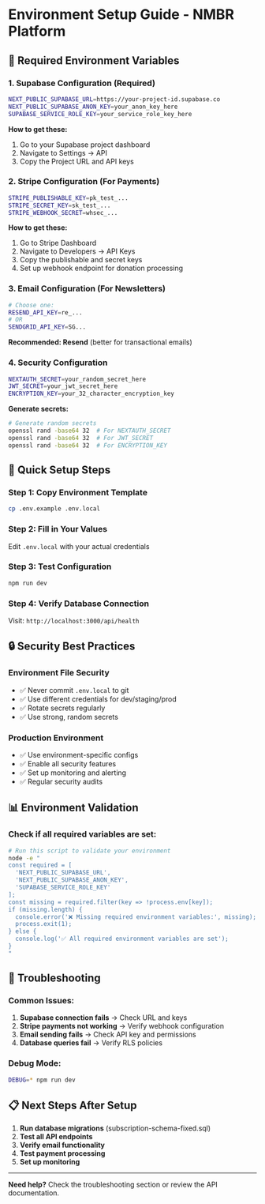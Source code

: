 # Environment Setup Guide - NMBR Platform

## 🔧 **Required Environment Variables**

### **1. Supabase Configuration (Required)**
```bash
NEXT_PUBLIC_SUPABASE_URL=https://your-project-id.supabase.co
NEXT_PUBLIC_SUPABASE_ANON_KEY=your_anon_key_here
SUPABASE_SERVICE_ROLE_KEY=your_service_role_key_here
```

**How to get these:**
1. Go to your Supabase project dashboard
2. Navigate to Settings → API
3. Copy the Project URL and API keys

### **2. Stripe Configuration (For Payments)**
```bash
STRIPE_PUBLISHABLE_KEY=pk_test_...
STRIPE_SECRET_KEY=sk_test_...
STRIPE_WEBHOOK_SECRET=whsec_...
```

**How to get these:**
1. Go to Stripe Dashboard
2. Navigate to Developers → API Keys
3. Copy the publishable and secret keys
4. Set up webhook endpoint for donation processing

### **3. Email Configuration (For Newsletters)**
```bash
# Choose one:
RESEND_API_KEY=re_...
# OR
SENDGRID_API_KEY=SG...
```

**Recommended: Resend** (better for transactional emails)

### **4. Security Configuration**
```bash
NEXTAUTH_SECRET=your_random_secret_here
JWT_SECRET=your_jwt_secret_here
ENCRYPTION_KEY=your_32_character_encryption_key
```

**Generate secrets:**
```bash
# Generate random secrets
openssl rand -base64 32  # For NEXTAUTH_SECRET
openssl rand -base64 32  # For JWT_SECRET
openssl rand -base64 32  # For ENCRYPTION_KEY
```

## 🚀 **Quick Setup Steps**

### **Step 1: Copy Environment Template**
```bash
cp .env.example .env.local
```

### **Step 2: Fill in Your Values**
Edit `.env.local` with your actual credentials

### **Step 3: Test Configuration**
```bash
npm run dev
```

### **Step 4: Verify Database Connection**
Visit: `http://localhost:3000/api/health`

## 🔒 **Security Best Practices**

### **Environment File Security**
- ✅ Never commit `.env.local` to git
- ✅ Use different credentials for dev/staging/prod
- ✅ Rotate secrets regularly
- ✅ Use strong, random secrets

### **Production Environment**
- ✅ Use environment-specific configs
- ✅ Enable all security features
- ✅ Set up monitoring and alerting
- ✅ Regular security audits

## 📊 **Environment Validation**

### **Check if all required variables are set:**
```bash
# Run this script to validate your environment
node -e "
const required = [
  'NEXT_PUBLIC_SUPABASE_URL',
  'NEXT_PUBLIC_SUPABASE_ANON_KEY',
  'SUPABASE_SERVICE_ROLE_KEY'
];
const missing = required.filter(key => !process.env[key]);
if (missing.length) {
  console.error('❌ Missing required environment variables:', missing);
  process.exit(1);
} else {
  console.log('✅ All required environment variables are set');
}
"
```

## 🐛 **Troubleshooting**

### **Common Issues:**
1. **Supabase connection fails** → Check URL and keys
2. **Stripe payments not working** → Verify webhook configuration
3. **Email sending fails** → Check API key and permissions
4. **Database queries fail** → Verify RLS policies

### **Debug Mode:**
```bash
DEBUG=* npm run dev
```

## 📋 **Next Steps After Setup**

1. **Run database migrations** (subscription-schema-fixed.sql)
2. **Test all API endpoints**
3. **Verify email functionality**
4. **Test payment processing**
5. **Set up monitoring**

---

**Need help?** Check the troubleshooting section or review the API documentation.
